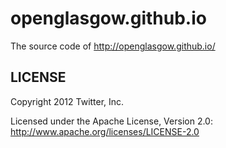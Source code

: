 openglasgow.github.io
======

The source code of http://openglasgow.github.io/

LICENSE
------------

Copyright 2012 Twitter, Inc.

Licensed under the Apache License, Version 2.0: http://www.apache.org/licenses/LICENSE-2.0
